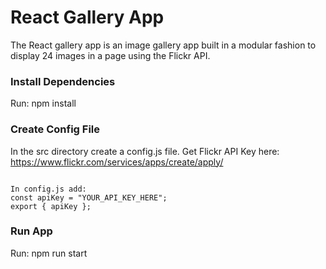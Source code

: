 # React Gallery App

The React gallery app is an image gallery app built in a modular fashion to display 24 images in a page using the Flickr API.

### Install Dependencies

Run: npm install

### Create Config File

In the src directory create a config.js file.
Get Flickr API Key here: https://www.flickr.com/services/apps/create/apply/

```

In config.js add:
const apiKey = "YOUR_API_KEY_HERE";
export { apiKey };

```

### Run App

Run: npm run start
